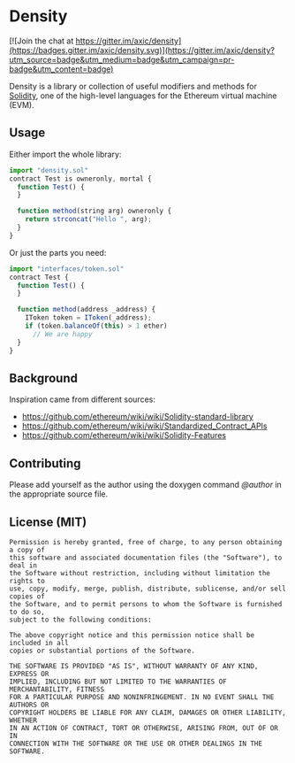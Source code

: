 # Density

[![Join the chat at https://gitter.im/axic/density](https://badges.gitter.im/axic/density.svg)](https://gitter.im/axic/density?utm_source=badge&utm_medium=badge&utm_campaign=pr-badge&utm_content=badge)

Density is a library or collection of useful modifiers and methods for [Solidity](https://ethereum.github.io/solidity/), one of the high-level languages for the Ethereum virtual machine (EVM).

## Usage

Either import the whole library:
```js
import "density.sol"
contract Test is owneronly, mortal {
  function Test() {
  }

  function method(string arg) owneronly {
    return strconcat("Hello ", arg);  
  }
}
```

Or just the parts you need:
```js
import "interfaces/token.sol"
contract Test {
  function Test() {
  }

  function method(address _address) {
    IToken token = IToken(_address);
    if (token.balanceOf(this) > 1 ether)
      // We are happy
  }
}
```

## Background

Inspiration came from different sources:
* https://github.com/ethereum/wiki/wiki/Solidity-standard-library
* https://github.com/ethereum/wiki/wiki/Standardized_Contract_APIs
* https://github.com/ethereum/wiki/wiki/Solidity-Features


## Contributing

Please add yourself as the author using the doxygen command *@author* in the appropriate source file.

## License (MIT)

    Permission is hereby granted, free of charge, to any person obtaining a copy of
    this software and associated documentation files (the "Software"), to deal in
    the Software without restriction, including without limitation the rights to
    use, copy, modify, merge, publish, distribute, sublicense, and/or sell copies of
    the Software, and to permit persons to whom the Software is furnished to do so,
    subject to the following conditions:

    The above copyright notice and this permission notice shall be included in all
    copies or substantial portions of the Software.

    THE SOFTWARE IS PROVIDED "AS IS", WITHOUT WARRANTY OF ANY KIND, EXPRESS OR
    IMPLIED, INCLUDING BUT NOT LIMITED TO THE WARRANTIES OF MERCHANTABILITY, FITNESS
    FOR A PARTICULAR PURPOSE AND NONINFRINGEMENT. IN NO EVENT SHALL THE AUTHORS OR
    COPYRIGHT HOLDERS BE LIABLE FOR ANY CLAIM, DAMAGES OR OTHER LIABILITY, WHETHER
    IN AN ACTION OF CONTRACT, TORT OR OTHERWISE, ARISING FROM, OUT OF OR IN
    CONNECTION WITH THE SOFTWARE OR THE USE OR OTHER DEALINGS IN THE SOFTWARE.
